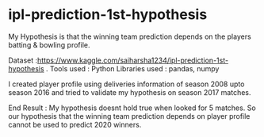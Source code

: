 # ipl-prediction-1st-hypothesis
My Hypothesis is that the winning team prediction depends on the players batting &amp; bowling profile.



Dataset :https://www.kaggle.com/saiharsha1234/ipl-prediction-1st-hypothesis . Tools used : Python Libraries used : pandas, numpy

I created player profile using deliveries information of season 2008 upto season 2016 and tried to validate my hypothesis on season 2017 matches.

End Result : My hypothesis doesnt hold true when looked for 5 matches. So our hypothesis that the winning team prediction depends on player profile cannot be used to predict 2020 winners.

